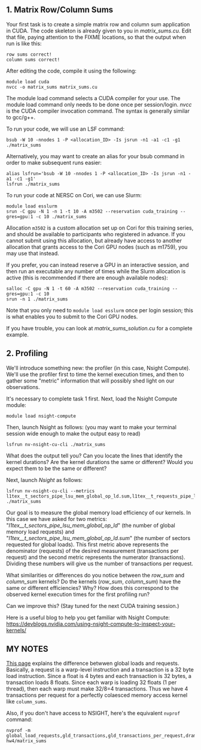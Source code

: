 ## **1. Matrix Row/Column Sums**

Your first task is to create a simple matrix row and column sum application in CUDA. The code skeleton is already given to you in *matrix_sums.cu*. Edit that file, paying attention to the FIXME locations, so that the output when run is like this:

```
row sums correct!
column sums correct!
```

After editing the code, compile it using the following:

```
module load cuda
nvcc -o matrix_sums matrix_sums.cu
```

The module load command selects a CUDA compiler for your use. The module load command only needs to be done once per session/login. *nvcc* is the CUDA compiler invocation command. The syntax is generally similar to gcc/g++.

To run your code, we will use an LSF command:

```
bsub -W 10 -nnodes 1 -P <allocation_ID> -Is jsrun -n1 -a1 -c1 -g1 ./matrix_sums
```

Alternatively, you may want to create an alias for your bsub command in order to make subsequent runs easier:

```
alias lsfrun='bsub -W 10 -nnodes 1 -P <allocation_ID> -Is jsrun -n1 -a1 -c1 -g1'
lsfrun ./matrix_sums
```

To run your code at NERSC on Cori, we can use Slurm:

```
module load esslurm
srun -C gpu -N 1 -n 1 -t 10 -A m3502 --reservation cuda_training --gres=gpu:1 -c 10 ./matrix_sums
```

Allocation `m3502` is a custom allocation set up on Cori for this training series, and should be available to participants who registered in advance. If you cannot submit using this allocation, but already have access to another allocation that grants access to the Cori GPU nodes (such as m1759), you may use that instead.

If you prefer, you can instead reserve a GPU in an interactive session, and then run an executable any number of times while the Slurm allocation is active (this is recommended if there are enough available nodes):

```
salloc -C gpu -N 1 -t 60 -A m3502 --reservation cuda_training --gres=gpu:1 -c 10
srun -n 1 ./matrix_sums
```

Note that you only need to `module load esslurm` once per login session; this is what enables you to submit to the Cori GPU nodes.


If you have trouble, you can look at *matrix_sums_solution.cu* for a complete example.

## **2. Profiling**

We'll introduce something new: the profiler (in this case, Nsight Compute). We'll use the profiler first to time the kernel execution times, and then to gather some "metric" information that will possibly shed light on our observations.

It's necessary to complete task 1 first. Next, load the Nsight Compute module:
```
module load nsight-compute
```

Then, launch Nsight as follows:
(you may want to make your terminal session wide enough to make the output easy to read)

```
lsfrun nv-nsight-cu-cli ./matrix_sums
```

What does the output tell you?
Can you locate the lines that identify the kernel durations?
Are the kernel durations the same or different?
Would you expect them to be the same or different?


Next, launch *Nsight* as follows:

```
lsfrun nv-nsight-cu-cli --metrics l1tex__t_sectors_pipe_lsu_mem_global_op_ld.sum,l1tex__t_requests_pipe_lsu_mem_global_op_ld.sum ./matrix_sums
```

Our goal is to measure the global memory load efficiency of our kernels. In this case we have asked for two metrics: "*l1tex__t_sectors_pipe_lsu_mem_global_op_ld*" (the number of global memory load requests) and "*l1tex__t_sectors_pipe_lsu_mem_global_op_ld.sum*" (the number of sectors requested for global loads). This first metric above represents the denominator (requests) of the desired measurement (transactions per request) and the second metric represents the numerator (transactions). Dividing these numbers will give us the number of transactions per request. 

What similarities or differences do you notice between the *row_sum* and *column_sum* kernels?
Do the kernels (*row_sum*, *column_sum*) have the same or different efficiencies?
Why?
How does this correspond to the observed kernel execution times for the first profiling run?

Can we improve this?  (Stay tuned for the next CUDA training session.)

Here is a useful blog to help you get familiar with Nsight Compute: https://devblogs.nvidia.com/using-nsight-compute-to-inspect-your-kernels/


## **MY NOTES**

[This page](https://stackoverflow.com/questions/60535867/what-is-a-transaction-and-a-request-in-the-gld-transactions-per-request-metric)
explains the difference betwwen global loads and requests. Basically, a request is a warp-level
instruction and a transaction is a 32 byte load instruction. Since a float is 4 bytes and each
transaction is 32 bytes, a transaction loads 8 floats. Since each warp is loading 32 floats (1 per
thread), then each warp must make 32/8=4 transactions. Thus we have 4 transactions per request for a
perfectly colaesced memory access kernel like `column_sums`.

Also, if you don't have access to NSIGHT, here's the equivalent `nvprof` command:
```
nvprof -m global_load_requests,gld_transactions,gld_transactions_per_request,dram_read_throughput hw4/matrix_sums
```


